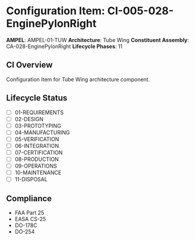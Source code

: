 # Configuration Item: CI-005-028-EnginePylonRight

**AMPEL**: AMPEL-01-TUW
**Architecture**: Tube Wing
**Constituent Assembly**: CA-028-EnginePylonRight
**Lifecycle Phases**: 11

## CI Overview
Configuration Item for Tube Wing architecture component.

## Lifecycle Status
- [ ] 01-REQUIREMENTS
- [ ] 02-DESIGN
- [ ] 03-PROTOTYPING
- [ ] 04-MANUFACTURING
- [ ] 05-VERIFICATION
- [ ] 06-INTEGRATION
- [ ] 07-CERTIFICATION
- [ ] 08-PRODUCTION
- [ ] 09-OPERATIONS
- [ ] 10-MAINTENANCE
- [ ] 11-DISPOSAL

## Compliance
- FAA Part 25
- EASA CS-25
- DO-178C
- DO-254
